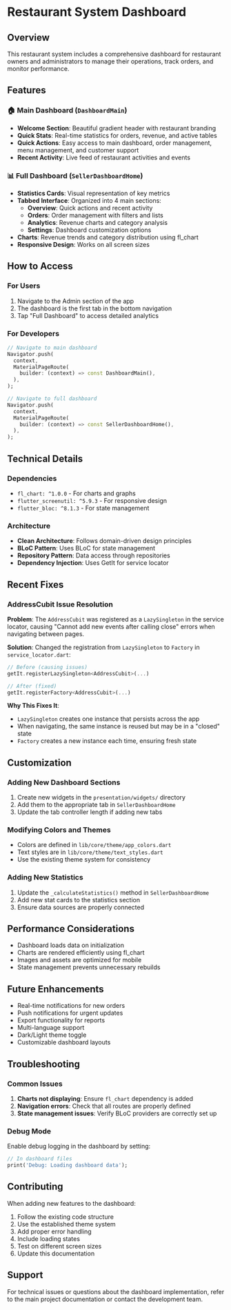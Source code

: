 # Restaurant System Dashboard

## Overview
This restaurant system includes a comprehensive dashboard for restaurant owners and administrators to manage their operations, track orders, and monitor performance.

## Features

### 🏠 Main Dashboard (`DashboardMain`)
- **Welcome Section**: Beautiful gradient header with restaurant branding
- **Quick Stats**: Real-time statistics for orders, revenue, and active tables
- **Quick Actions**: Easy access to main dashboard, order management, menu management, and customer support
- **Recent Activity**: Live feed of restaurant activities and events

### 📊 Full Dashboard (`SellerDashboardHome`)
- **Statistics Cards**: Visual representation of key metrics
- **Tabbed Interface**: Organized into 4 main sections:
  - **Overview**: Quick actions and recent activity
  - **Orders**: Order management with filters and lists
  - **Analytics**: Revenue charts and category analysis
  - **Settings**: Dashboard customization options
- **Charts**: Revenue trends and category distribution using fl_chart
- **Responsive Design**: Works on all screen sizes

## How to Access

### For Users
1. Navigate to the Admin section of the app
2. The dashboard is the first tab in the bottom navigation
3. Tap "Full Dashboard" to access detailed analytics

### For Developers
```dart
// Navigate to main dashboard
Navigator.push(
  context,
  MaterialPageRoute(
    builder: (context) => const DashboardMain(),
  ),
);

// Navigate to full dashboard
Navigator.push(
  context,
  MaterialPageRoute(
    builder: (context) => const SellerDashboardHome(),
  ),
);
```

## Technical Details

### Dependencies
- `fl_chart: ^1.0.0` - For charts and graphs
- `flutter_screenutil: ^5.9.3` - For responsive design
- `flutter_bloc: ^8.1.3` - For state management

### Architecture
- **Clean Architecture**: Follows domain-driven design principles
- **BLoC Pattern**: Uses BLoC for state management
- **Repository Pattern**: Data access through repositories
- **Dependency Injection**: Uses GetIt for service locator

## Recent Fixes

### AddressCubit Issue Resolution
**Problem**: The `AddressCubit` was registered as a `LazySingleton` in the service locator, causing "Cannot add new events after calling close" errors when navigating between pages.

**Solution**: Changed the registration from `LazySingleton` to `Factory` in `service_locator.dart`:

```dart
// Before (causing issues)
getIt.registerLazySingleton<AddressCubit>(...)

// After (fixed)
getIt.registerFactory<AddressCubit>(...)
```

**Why This Fixes It**: 
- `LazySingleton` creates one instance that persists across the app
- When navigating, the same instance is reused but may be in a "closed" state
- `Factory` creates a new instance each time, ensuring fresh state

## Customization

### Adding New Dashboard Sections
1. Create new widgets in the `presentation/widgets/` directory
2. Add them to the appropriate tab in `SellerDashboardHome`
3. Update the tab controller length if adding new tabs

### Modifying Colors and Themes
- Colors are defined in `lib/core/theme/app_colors.dart`
- Text styles are in `lib/core/theme/text_styles.dart`
- Use the existing theme system for consistency

### Adding New Statistics
1. Update the `_calculateStatistics()` method in `SellerDashboardHome`
2. Add new stat cards to the statistics section
3. Ensure data sources are properly connected

## Performance Considerations

- Dashboard loads data on initialization
- Charts are rendered efficiently using fl_chart
- Images and assets are optimized for mobile
- State management prevents unnecessary rebuilds

## Future Enhancements

- Real-time notifications for new orders
- Push notifications for urgent updates
- Export functionality for reports
- Multi-language support
- Dark/Light theme toggle
- Customizable dashboard layouts

## Troubleshooting

### Common Issues
1. **Charts not displaying**: Ensure `fl_chart` dependency is added
2. **Navigation errors**: Check that all routes are properly defined
3. **State management issues**: Verify BLoC providers are correctly set up

### Debug Mode
Enable debug logging in the dashboard by setting:
```dart
// In dashboard files
print('Debug: Loading dashboard data');
```

## Contributing

When adding new features to the dashboard:
1. Follow the existing code structure
2. Use the established theme system
3. Add proper error handling
4. Include loading states
5. Test on different screen sizes
6. Update this documentation

## Support

For technical issues or questions about the dashboard implementation, refer to the main project documentation or contact the development team.
